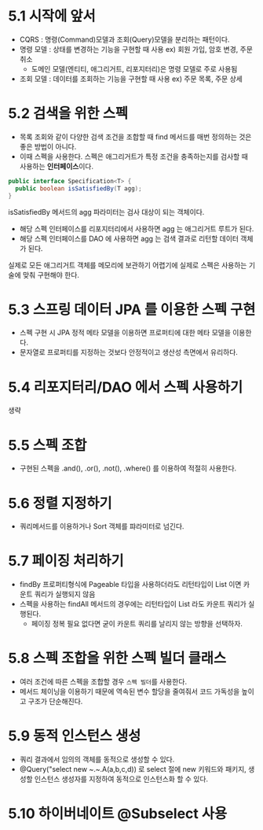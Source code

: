 # 5.1 시작에 앞서
- CQRS : 명령(Command)모델과 조회(Query)모델을 분리하는 패턴이다.
- 명령 모델 : 상태를 변경하는 기능을 구현할 때 사용 ex) 회원 가입, 암호 변경, 주문 취소
  - 도메인 모델(엔티티, 애그리거트, 리포지터리)은 명령 모델로 주로 사용됨
- 조회 모델 : 데이터를 조회하는 기능을 구현할 때 사용 ex) 주문 목록, 주문 상세

# 5.2 검색을 위한 스펙
- 목록 조회와 같이 다양한 검색 조건을 조합할 때 find 메서드를 매번 정의하는 것은 좋은 방법이 아니다.
- 이때 스펙을 사용한다. 스펙은 애그리거트가 특정 조건을 충족하는지를 검사할 때 사용하는 **인터페이스**이다.
```java
public interface Specification<T> {
  public boolean isSatisfiedBy(T agg);
}
```

isSatisfiedBy 메서드의 agg 파라미터는 검사 대상이 되는 객체이다.
- 해당 스펙 인터페이스를 리포지터리에서 사용하면 agg 는 애그리거트 루트가 된다.
- 해당 스펙 인터페이스를 DAO 에 사용하면 agg 는 검색 결과로 리턴할 데이터 객체가 된다.

실제로 모든 애그리거트 객체를 메모리에 보관하기 어렵기에 실제로 스펙은 사용하는 기술에 맞춰 구현해야 한다.

# 5.3 스프링 데이터 JPA 를 이용한 스펙 구현
- 스펙 구현 시 JPA 정적 메타 모델을 이용하면 프로퍼티에 대한 메타 모델을 이용한다.
- 문자열로 프로퍼티를 지정하는 것보다 안정적이고 생산성 측면에서 유리하다.

# 5.4 리포지터리/DAO 에서 스펙 사용하기
생략

# 5.5 스펙 조합
- 구현된 스펙을 .and(), .or(), .not(), .where() 를 이용하여 적절히 사용한다.

# 5.6 정렬 지정하기
- 쿼리메서드를 이용하거나 Sort 객체를 퍄라미터로 넘긴다.

# 5.7 페이징 처리하기
- findBy 프로퍼티형식에 Pageable 타입을 사용하더라도 리턴타입이 List 이면 카운트 쿼리가 실행되지 않음
- 스펙을 사용하는 findAll 메서드의 경우에는 리턴타입이 List 라도 카운트 쿼리가 실행된다.
  - 페이징 정복 필요 없다면 굳이 카운트 쿼리를 날리지 않는 방향을 선택하자.

# 5.8 스펙 조합을 위한 스펙 빌더 클래스
- 여러 조건에 따른 스펙을 조합할 경우 `스펙 빌더`를 사용한다.
- 메서드 체이닝을 이용하기 때문에 역속된 변수 할당을 줄여줘서 코드 가독성을 높이고 구조가 단순해진다.

# 5.9 동적 인스턴스 생성
- 쿼리 결과에서 임의의 객체를 동적으로 생성할 수 있다.
- @Query("select new ~.~.A(a,b,c,d)) 로 select 절에 new 키워드와 패키지, 생성할 인스턴스 생성자를 지정하여 동적으로 인스턴스화 할 수 있다.

# 5.10 하이버네이트 @Subselect 사용


